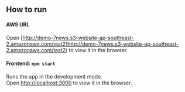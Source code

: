 ## How to run
#### AWS URL
Open [http://demo-7news.s3-website-ap-southeast-2.amazonaws.com/test2]http://demo-7news.s3-website-ap-southeast-2.amazonaws.com/test2) to view it in the browser.

#### Frontend: `npm start`
Runs the app in the development mode.<br>
Open [http://localhost:3000](http://localhost:3000) to view it in the browser.

